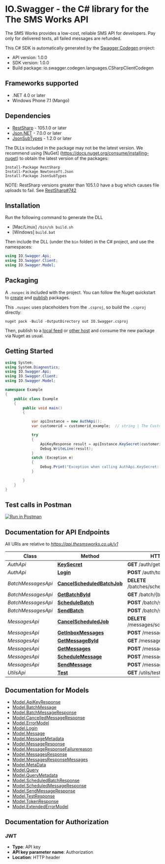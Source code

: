 # IO.Swagger - the C# library for the The SMS Works API

The SMS Works provides a low-cost, reliable SMS API for developers. Pay only for delivered texts, all failed messages are refunded.

This C# SDK is automatically generated by the [Swagger Codegen](https://github.com/swagger-api/swagger-codegen) project:

- API version: 1.0.0
- SDK version: 1.0.0
- Build package: io.swagger.codegen.languages.CSharpClientCodegen

<a name="frameworks-supported"></a>
## Frameworks supported
- .NET 4.0 or later
- Windows Phone 7.1 (Mango)

<a name="dependencies"></a>
## Dependencies
- [RestSharp](https://www.nuget.org/packages/RestSharp) - 105.1.0 or later
- [Json.NET](https://www.nuget.org/packages/Newtonsoft.Json/) - 7.0.0 or later
- [JsonSubTypes](https://www.nuget.org/packages/JsonSubTypes/) - 1.2.0 or later

The DLLs included in the package may not be the latest version. We recommend using [NuGet] (https://docs.nuget.org/consume/installing-nuget) to obtain the latest version of the packages:
```
Install-Package RestSharp
Install-Package Newtonsoft.Json
Install-Package JsonSubTypes
```

NOTE: RestSharp versions greater than 105.1.0 have a bug which causes file uploads to fail. See [RestSharp#742](https://github.com/restsharp/RestSharp/issues/742)

<a name="installation"></a>
## Installation
Run the following command to generate the DLL
- [Mac/Linux] `/bin/sh build.sh`
- [Windows] `build.bat`

Then include the DLL (under the `bin` folder) in the C# project, and use the namespaces:
```csharp
using IO.Swagger.Api;
using IO.Swagger.Client;
using IO.Swagger.Model;
```
<a name="packaging"></a>
## Packaging

A `.nuspec` is included with the project. You can follow the Nuget quickstart to [create](https://docs.microsoft.com/en-us/nuget/quickstart/create-and-publish-a-package#create-the-package) and [publish](https://docs.microsoft.com/en-us/nuget/quickstart/create-and-publish-a-package#publish-the-package) packages.

This `.nuspec` uses placeholders from the `.csproj`, so build the `.csproj` directly:

```
nuget pack -Build -OutputDirectory out IO.Swagger.csproj
```

Then, publish to a [local feed](https://docs.microsoft.com/en-us/nuget/hosting-packages/local-feeds) or [other host](https://docs.microsoft.com/en-us/nuget/hosting-packages/overview) and consume the new package via Nuget as usual.

<a name="getting-started"></a>
## Getting Started

```csharp
using System;
using System.Diagnostics;
using IO.Swagger.Api;
using IO.Swagger.Client;
using IO.Swagger.Model;

namespace Example
{
    public class Example
    {
        public void main()
        {

            var apiInstance = new AuthApi();
            var customerid = customerid_example;  // string | The Customer ID

            try
            {
                ApiKeyResponse result = apiInstance.KeySecret(customerid);
                Debug.WriteLine(result);
            }
            catch (Exception e)
            {
                Debug.Print("Exception when calling AuthApi.KeySecret: " + e.Message );
            }

        }
    }
}
```

## Test calls in Postman

[![Run in Postman](https://run.pstmn.io/button.svg)](https://app.getpostman.com/run-collection/5348de8f62f83cddcee3)


<a name="documentation-for-api-endpoints"></a>
## Documentation for API Endpoints

All URIs are relative to *https://api.thesmsworks.co.uk/v1*

Class | Method | HTTP request | Description
------------ | ------------- | ------------- | -------------
*AuthApi* | [**KeySecret**](docs/AuthApi.md#keysecret) | **GET** /auth/getApiKey |
*AuthApi* | [**Login**](docs/AuthApi.md#login) | **POST** /auth/token |
*BatchMessagesApi* | [**CancelScheduledBatchJob**](docs/BatchMessagesApi.md#cancelscheduledbatchjob) | **DELETE** /batches/schedule/{batchid} |
*BatchMessagesApi* | [**GetBatchById**](docs/BatchMessagesApi.md#getbatchbyid) | **GET** /batch/{batchid} |
*BatchMessagesApi* | [**ScheduleBatch**](docs/BatchMessagesApi.md#schedulebatch) | **POST** /batch/schedule |
*BatchMessagesApi* | [**SendBatch**](docs/BatchMessagesApi.md#sendbatch) | **POST** /batch/send |
*MessagesApi* | [**CancelScheduledJob**](docs/MessagesApi.md#cancelscheduledjob) | **DELETE** /messages/schedule/{messageid} |
*MessagesApi* | [**GetInboxMessages**](docs/MessagesApi.md#getinboxmessages) | **POST** /messages/inbox |
*MessagesApi* | [**GetMessageById**](docs/MessagesApi.md#getmessagebyid) | **GET** /messages/{messageid} |
*MessagesApi* | [**GetMessages**](docs/MessagesApi.md#getmessages) | **POST** /messages |
*MessagesApi* | [**ScheduleMessage**](docs/MessagesApi.md#schedulemessage) | **POST** /message/schedule |
*MessagesApi* | [**SendMessage**](docs/MessagesApi.md#sendmessage) | **POST** /message/send |
*UtilsApi* | [**Test**](docs/UtilsApi.md#test) | **GET** /utils/test |


<a name="documentation-for-models"></a>
## Documentation for Models

 - [Model.ApiKeyResponse](docs/ApiKeyResponse.md)
 - [Model.BatchMessage](docs/BatchMessage.md)
 - [Model.BatchMessageResponse](docs/BatchMessageResponse.md)
 - [Model.CancelledMessageResponse](docs/CancelledMessageResponse.md)
 - [Model.ErrorModel](docs/ErrorModel.md)
 - [Model.Login](docs/Login.md)
 - [Model.Message](docs/Message.md)
 - [Model.MessageMetadata](docs/MessageMetadata.md)
 - [Model.MessageResponse](docs/MessageResponse.md)
 - [Model.MessageResponseFailurereason](docs/MessageResponseFailurereason.md)
 - [Model.MessagesResponse](docs/MessagesResponse.md)
 - [Model.MessagesResponseMessages](docs/MessagesResponseMessages.md)
 - [Model.MetaData](docs/MetaData.md)
 - [Model.Query](docs/Query.md)
 - [Model.QueryMetadata](docs/QueryMetadata.md)
 - [Model.ScheduledBatchResponse](docs/ScheduledBatchResponse.md)
 - [Model.ScheduledMessageResponse](docs/ScheduledMessageResponse.md)
 - [Model.SendMessageResponse](docs/SendMessageResponse.md)
 - [Model.TestResponse](docs/TestResponse.md)
 - [Model.TokenResponse](docs/TokenResponse.md)
 - [Model.ExtendedErrorModel](docs/ExtendedErrorModel.md)


<a name="documentation-for-authorization"></a>
## Documentation for Authorization

<a name="JWT"></a>
### JWT

- **Type**: API key
- **API key parameter name**: Authorization
- **Location**: HTTP header
